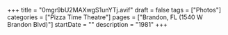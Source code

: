 +++
title = "0mgr9bU2MAXwgS1unYTj.avif"
draft = false
tags = ["Photos"]
categories = ["Pizza Time Theatre"]
pages = ["Brandon, FL (1540 W Brandon Blvd)"]
startDate = ""
description = "1981"
+++
